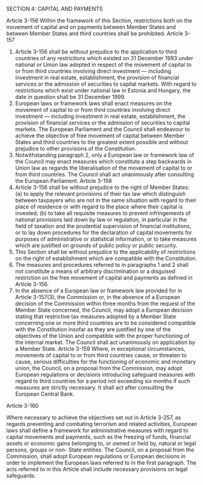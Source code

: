 SECTION 4: CAPITAL AND PAYMENTS

Article 3-156
Within the framework of this Section, restrictions both on the movement of capital and on payments
between Member States and between Member States and third countries shall be prohibited.
Article 3-157
1. Article 3-156 shall be without prejudice to the application to third countries of any restrictions
which existed on 31 December 1993 under national or Union law adopted in respect of the
movement of capital to or from third countries involving direct investment — including investment
in real estate, establishment, the provision of financial services or the admission of securities to
capital markets. With regard to restrictions which exist under national law in Estonia and Hungary,
the date in question shall be 31 December 1999.
2. European laws or framework laws shall enact measures on the movement of capital to or from
third countries involving direct investment — including investment in real estate, establishment, the
provision of financial services or the admission of securities to capital markets.
The European Parliament and the Council shall endeavour to achieve the objective of free movement
of capital between Member States and third countries to the greatest extent possible and without
prejudice to other provisions of the Constitution.
3. Notwithstanding paragraph 2, only a European law or framework law of the Council may enact
measures which constitute a step backwards in Union law as regards the liberalisation of the
movement of capital to or from third countries. The Council shall act unanimously after consulting
the European Parliament.
Article 3-158
1. Article 3-156 shall be without prejudice to the right of Member States:
(a) to apply the relevant provisions of their tax law which distinguish between taxpayers who are not
in the same situation with regard to their place of residence or with regard to the place where
their capital is invested;
(b) to take all requisite measures to prevent infringements of national provisions laid down by law or
regulation, in particular in the field of taxation and the prudential supervision of financial
institutions, or to lay down procedures for the declaration of capital movements for purposes of
administrative or statistical information, or to take measures which are justified on grounds of
public policy or public security.
2. This Section shall be without prejudice to the applicability of restrictions on the right of
establishment which are compatible with the Constitution.
3. The measures and procedures referred to in paragraphs 1 and 2 shall not constitute a means of
arbitrary discrimination or a disguised restriction on the free movement of capital and payments as
defined in Article 3-156.
4. In the absence of a European law or framework law provided for in Article 3-157(3), the
Commission or, in the absence of a European decision of the Commission within three months from
the request of the Member State concerned, the Council, may adopt a European decision stating that
restrictive tax measures adopted by a Member State concerning one or more third countries are to be
considered compatible with the Constitution insofar as they are justified by one of the objectives of
the Union and compatible with the proper functioning of the internal market. The Council shall act
unanimously on application by a Member State.
Article 3-159
Where, in exceptional circumstances, movements of capital to or from third countries cause, or
threaten to cause, serious difficulties for the functioning of economic and monetary union, the
Council, on a proposal from the Commission, may adopt European regulations or decisions
introducing safeguard measures with regard to third countries for a period not exceeding six months if such measures are strictly necessary. It shall act after consulting the European Central Bank.

Article 3-160

Where necessary to achieve the objectives set out in Article 3-257, as regards preventing and
combating terrorism and related activities, European laws shall define a framework for administrative
measures with regard to capital movements and payments, such as the freezing of funds, financial
assets or economic gains belonging to, or owned or held by, natural or legal persons, groups or non-
State entities.
The Council, on a proposal from the Commission, shall adopt European regulations or European
decisions in order to implement the European laws referred to in the first paragraph.
The acts referred to in this Article shall include necessary provisions on legal safeguards.

